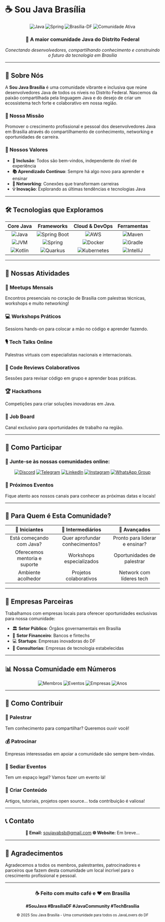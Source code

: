 # ☕ Sou Java Brasília

<div align="center">
  <img src="https://img.shields.io/badge/Java-ED8B00?style=for-the-badge&logo=openjdk&logoColor=white" alt="Java"/>
  <img src="https://img.shields.io/badge/Spring-6DB33F?style=for-the-badge&logo=spring&logoColor=white" alt="Spring"/>
  <img src="https://img.shields.io/badge/Brasília-DF-green?style=for-the-badge" alt="Brasília-DF"/>
  <img src="https://img.shields.io/badge/Comunidade-Ativa-brightgreen?style=for-the-badge" alt="Comunidade Ativa"/>
</div>

<div align="center">
  <h3>🚀 A maior comunidade Java do Distrito Federal</h3>
  <p><em>Conectando desenvolvedores, compartilhando conhecimento e construindo o futuro da tecnologia em Brasília</em></p>
</div>

---

## 🎯 Sobre Nós

A **Sou Java Brasília** é uma comunidade vibrante e inclusiva que reúne desenvolvedores Java de todos os níveis no Distrito Federal. Nascemos da paixão compartilhada pela linguagem Java e do desejo de criar um ecossistema tech forte e colaborativo em nossa região.

### 🌟 Nossa Missão
Promover o crescimento profissional e pessoal dos desenvolvedores Java em Brasília através do compartilhamento de conhecimento, networking e oportunidades de carreira.

### 🎨 Nossos Valores
- **🤝 Inclusão**: Todos são bem-vindos, independente do nível de experiência
- **📚 Aprendizado Contínuo**: Sempre há algo novo para aprender e ensinar
- **🔗 Networking**: Conexões que transformam carreiras
- **💡 Inovação**: Explorando as últimas tendências e tecnologias Java

---

## 🛠️ Tecnologias que Exploramos

<div align="center">

| **Core Java** | **Frameworks** | **Cloud & DevOps** | **Ferramentas** |
|:---:|:---:|:---:|:---:|
| ![Java](https://img.shields.io/badge/Java-ED8B00?style=flat-square&logo=openjdk&logoColor=white) | ![Spring Boot](https://img.shields.io/badge/Spring_Boot-6DB33F?style=flat-square&logo=spring-boot&logoColor=white) | ![AWS](https://img.shields.io/badge/AWS-232F3E?style=flat-square&logo=amazon-aws&logoColor=white) | ![Maven](https://img.shields.io/badge/Maven-C71A36?style=flat-square&logo=apache-maven&logoColor=white) |
| ![JVM](https://img.shields.io/badge/JVM-ED8B00?style=flat-square&logo=openjdk&logoColor=white) | ![Spring](https://img.shields.io/badge/Spring-6DB33F?style=flat-square&logo=spring&logoColor=white) | ![Docker](https://img.shields.io/badge/Docker-2496ED?style=flat-square&logo=docker&logoColor=white) | ![Gradle](https://img.shields.io/badge/Gradle-02303A?style=flat-square&logo=gradle&logoColor=white) |
| ![Kotlin](https://img.shields.io/badge/Kotlin-0095D5?style=flat-square&logo=kotlin&logoColor=white) | ![Quarkus](https://img.shields.io/badge/Quarkus-4695EB?style=flat-square&logo=quarkus&logoColor=white) | ![Kubernetes](https://img.shields.io/badge/Kubernetes-326CE5?style=flat-square&logo=kubernetes&logoColor=white) | ![IntelliJ](https://img.shields.io/badge/IntelliJ_IDEA-000000?style=flat-square&logo=intellij-idea&logoColor=white) |

</div>

---

## 📅 Nossas Atividades

### 🎤 **Meetups Mensais**
Encontros presenciais no coração de Brasília com palestras técnicas, workshops e muito networking!

### 💻 **Workshops Práticos**
Sessions hands-on para colocar a mão no código e aprender fazendo.

### 🎙️ **Tech Talks Online**
Palestras virtuais com especialistas nacionais e internacionais.

### 🤝 **Code Reviews Colaborativos**
Sessões para revisar código em grupo e aprender boas práticas.

### 🏆 **Hackathons**
Competições para criar soluções inovadoras em Java.

### 💼 **Job Board**
Canal exclusivo para oportunidades de trabalho na região.

---

## 🚀 Como Participar

### 📱 **Junte-se às nossas comunidades online:**

<div align="center">

[![Discord](https://img.shields.io/badge/Discord-7289DA?style=for-the-badge&logo=discord&logoColor=white)](https://lnkd.in/dQpNnF-J)
[![Telegram](https://img.shields.io/badge/Telegram-2CA5E0?style=for-the-badge&logo=telegram&logoColor=white)](# "Em breve")
[![LinkedIn](https://img.shields.io/badge/LinkedIn-0077B5?style=for-the-badge&logo=linkedin&logoColor=white)](# "Em breve")
[![Instagram](https://img.shields.io/badge/Instagram-E4405F?style=for-the-badge&logo=instagram&logoColor=white)](https://lnkd.in/dfFq_ayj)
[![WhatsApp Group](https://img.shields.io/badge/Grupo_WhatsApp-25D366?style=for-the-badge&logo=whatsapp&logoColor=white)](https://chat.whatsapp.com/J7OkMG4s9V8Gc8YQgnNgnz)

</div>

### 📍 **Próximos Eventos**
Fique atento aos nossos canais para conhecer as próximas datas e locais!

---

## 🎯 Para Quem é Esta Comunidade?

<div align="center">

| 🌱 **Iniciantes** | 💪 **Intermediários** | 🚀 **Avançados** |
|:---:|:---:|:---:|
| Está começando com Java? | Quer aprofundar conhecimentos? | Pronto para liderar e ensinar? |
| Oferecemos mentoria e suporte | Workshops especializados | Oportunidades de palestrar |
| Ambiente acolhedor | Projetos colaborativos | Network com líderes tech |

</div>

---

## 🏢 Empresas Parceiras

Trabalhamos com empresas locais para oferecer oportunidades exclusivas para nossa comunidade:

- 🏛️ **Setor Público**: Órgãos governamentais em Brasília
- 🏦 **Setor Financeiro**: Bancos e fintechs
- 💻 **Startups**: Empresas inovadoras do DF
- 🏢 **Consultorias**: Empresas de tecnologia estabelecidas

---

## 📊 Nossa Comunidade em Números

<div align="center">

![Membros](https://img.shields.io/badge/Membros-500+-brightgreen?style=for-the-badge)
![Eventos](https://img.shields.io/badge/Eventos_Realizados-25+-blue?style=for-the-badge)
![Empresas](https://img.shields.io/badge/Empresas_Parceiras-15+-orange?style=for-the-badge)
![Anos](https://img.shields.io/badge/Anos_de_História-3+-purple?style=for-the-badge)

</div>

---

## 🤝 Como Contribuir

### 🎤 **Palestrar**
Tem conhecimento para compartilhar? Queremos ouvir você!

### 💰 **Patrocinar**
Empresas interessadas em apoiar a comunidade são sempre bem-vindas.

### 🏢 **Sediar Eventos**
Tem um espaço legal? Vamos fazer um evento lá!

### 📝 **Criar Conteúdo**
Artigos, tutoriais, projetos open source... toda contribuição é valiosa!

---

## 📞 Contato

<div align="center">

**📧 Email:**  soujavabsb@gmail.com
**🌐 Website:** Em breve...

</div>

---

## 🙏 Agradecimentos

Agradecemos a todos os membros, palestrantes, patrocinadores e parceiros que fazem desta comunidade um local incrível para o crescimento profissional e pessoal.

---

<div align="center">
  <h3>☕ Feito com muito café e ❤️ em Brasília</h3>

**#SouJava #BrasíliaDF #JavaCommunity #TechBrasília**

<sub>© 2025 Sou Java Brasília - Uma comunidade para todos os JavaLovers do DF</sub>
</div>